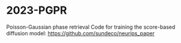 # 2023-PGPR
Poisson-Gaussian phase retrieval
Code for training the score-based diffusion model: https://github.com/sundeco/neurips_paper
